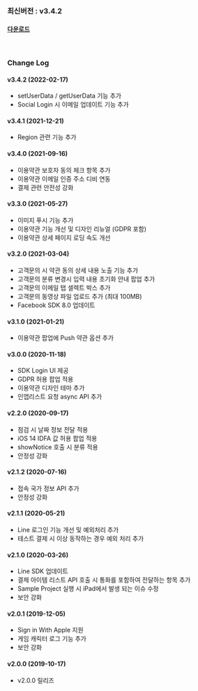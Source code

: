 ### 최신버전 : v3.4.2

#### [다운로드](https://xyuditqzezxs1008973.cdn.ntruss.com/sdk/GAMEPOT_IOS_SDK_20211221.zip)

<br/>

### Change Log

#### v3.4.2 (2022-02-17)

- setUserData / getUserData 기능 추가
- Social Login 시 이메일 업데이트 기능 추가


#### v3.4.1 (2021-12-21)

- Region 관련 기능 추가

#### v3.4.0 (2021-09-16)
- 이용약관 보호자 동의 체크 항목 추가
- 이용약관 이메일 인증 주소 디비 연동
- 결제 관련 안전성 강화

#### v3.3.0 (2021-05-27)
- 이미지 푸시 기능 추가
- 이용약관 기능 개선 및 디자인 리뉴얼 (GDPR 포함)
- 이용약관 상세 페이지 로딩 속도 개선

#### v3.2.0 (2021-03-04)

- 고객문의 시 약관 동의 상세 내용 노출 기능 추가
- 고객문의 분류 변경시 입력 내용 초기화 안내 팝업 추가
- 고객문의 이메일 탭 셀렉트 박스 추가
- 고객문의 동영상 파일 업로드 추가 (최대 100MB)
- Facebook SDK 8.0 업데이트

#### v3.1.0 (2021-01-21)

- 이용약관 팝업에 Push 약관 옵션 추가

#### v3.0.0 (2020-11-18)

- SDK Login UI 제공
- GDPR 허용 팝업 적용
- 이용약관 디자인 테마 추가
- 인앱리스트 요청 async API 추가

#### v2.2.0 (2020-09-17)

- 점검 시 날짜 정보 전달 적용
- iOS 14 IDFA 값 허용 팝업 적용
- showNotice 호출 시 분류 적용
- 안정성 강화

#### v2.1.2 (2020-07-16)

- 접속 국가 정보 API 추가
- 안정성 강화

#### v2.1.1 (2020-05-21)

- Line 로그인 기능 개선 및 예외처리 추가
- 테스트 결제 시 이상 동작하는 경우 예외 처리 추가

#### v2.1.0 (2020-03-26)

- Line SDK 업데이트
- 결제 아이템 리스트 API 호출 시 통화를 포함하여 전달하는 항목 추가
- Sample Project 실행 시 iPad에서 발생 되는 이슈 수정
- 보안 강화

#### v2.0.1 (2019-12-05)

- Sign in With Apple 지원
- 게임 캐릭터 로그 기능 추가
- 보안 강화

#### v2.0.0 (2019-10-17)

- v2.0.0 릴리즈
